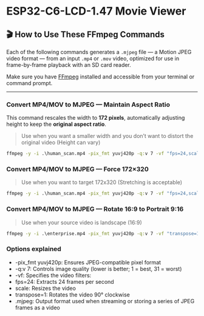 # ESP32-C6-LCD-1.47 Movie Viewer

## 🎬 How to Use These FFmpeg Commands

Each of the following commands generates a `.mjpeg` file — a Motion JPEG video format — from an input `.mp4` or `.mov` video, optimized for use in frame-by-frame playback with an SD card reader.

Make sure you have [FFmpeg](https://ffmpeg.org/download.html) installed and accessible from your terminal or command prompt.

---

### Convert MP4/MOV to MJPEG — Maintain Aspect Ratio

This command rescales the width to **172 pixels**, automatically adjusting height to keep the **original aspect ratio**.
> Use when you want a smaller width and you don’t want to distort the original video (Height can vary)
```cmd
ffmpeg -y -i .\human_scan.mp4 -pix_fmt yuvj420p -q:v 7 -vf "fps=24,scale=172:-1:flags=lanczos" human_scan.mjpeg
```
### Convert MP4/MOV to MJPEG — Force 172×320
> Use when you want to target 172x320 (Stretching is acceptable)
```cmd
ffmpeg -y -i .\human_scan.mp4 -pix_fmt yuvj420p -q:v 7 -vf "fps=24,scale=172:320:flags=lanczos" human_scan.mjpeg
```
### Convert MP4/MOV to MJPEG — Rotate 16:9 to Portrait 9:16 
> Use when your source video is landscape (16:9)
```cmd
ffmpeg -y -i .\enterprise.mp4 -pix_fmt yuvj420p -q:v 7 -vf "transpose=1,fps=24,scale=172:320:flags=lanczos" enterprise.mjpeg
```
### Options explained
- -pix_fmt yuvj420p: Ensures JPEG-compatible pixel format
- -q:v 7: Controls image quality (lower is better; 1 = best, 31 = worst)
- -vf: Specifies the video filters:
- fps=24: Extracts 24 frames per second
- scale: Resizes the video
- transpose=1: Rotates the video 90° clockwise
- .mjpeg: Output format used when streaming or storing a series of JPEG frames as a video

